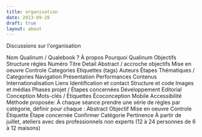 ```yaml
---
title: organisation
date: 2023-09-28
draft: true
layout: about
---
```


Discussions sur l'organisation 

Nom
Qualinum / Qualebook ?
À propos
Pourquoi Qualinum
Objectifs
Structure régles
Numéro
Titre
Detail
Abstract / accroche
objectifs
Mise en oeuvre
Controle
Categories
Etiquettes (tags)
Auteurs
Étapes
Thématiques / Categories
Navigation
Présentation
Performances
Contenus
Internationalisation
Liens
Identification et contact
Structure et code
Images et médias
Phases projet / Étapes concernées
Développement
Editorial
Conception
Mots-clés / Étiquettes
Écoconception
Mobile
Accessibilité
Méthode proposée: 
À chaque séance prendre une série de règles par catégorie, définir pour chaque : 
Abstract
Objectif
Mise en oeuvre
Controle
Étiquette
Étape concernée
Confirmer Catégorie
Pertinence
À partir de juillet, ateliers avec des professionnels non experts (12 à 24 personnes de 6 à 12 maisons)




